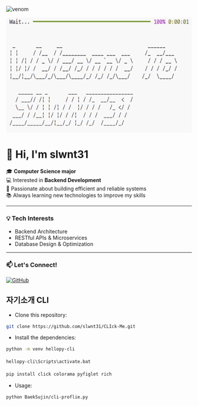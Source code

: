<!--
**slwnt31/slwnt31** is a ✨ _special_ ✨ repository because its `README.md` (this file) appears on your GitHub profile.

Here are some ideas to get you started:

- 🔭 I’m currently working on ...
- 🌱 I’m currently learning ...
- 👯 I’m looking to collaborate on ...
- 🤔 I’m looking for help with ...
- 💬 Ask me about ...
- 📫 How to reach me: ...
- 😄 Pronouns: ...
- ⚡ Fun fact: ...
-->

![venom](https://capsule-render.vercel.app/api?type=venom&height=200&text=slwnt31's%20GitHub&fontSize=70&color=0:8871e5,100:b678c4&stroke=b678c4)

![Result Image](./assets/result.png)

# 👋 Hi, I'm slwnt31 

🎓 **Computer Science major**  
💻 Interested in **Backend Development**  
🚀 Passionate about building efficient and reliable systems  
📚 Always learning new technologies to improve my skills  

---

### 💡 Tech Interests
- Backend Architecture  
- RESTful APIs & Microservices  
- Database Design & Optimization  

---

### 📫 Let's Connect!
[![GitHub](https://img.shields.io/badge/GitHub-000?logo=github&logoColor=white)](https://github.com/slwnt31)





## 자기소개 CLI
- Clone this repository:
```sh
git clone https://github.com/slwnt31/CLIck-Me.git
```
- Install the dependencies:
```sh
python -m venv hellopy-cli

hellopy-cli\Scripts\activate.bat

pip install click colorama pyfiglet rich
```
- Usage:
```
python BaekSujin/cli-proflie.py
```

